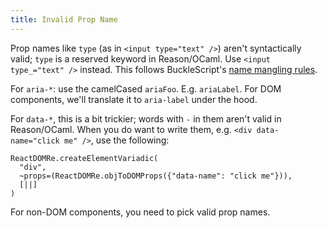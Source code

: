 ```yaml
---
title: Invalid Prop Name
---
```


Prop names like `type` (as in `<input type="text" />`) aren't syntactically valid; `type` is a reserved keyword in Reason/OCaml. Use `<input type_="text" />` instead. This follows BuckleScript's [name mangling rules](https://bucklescript.github.io/docs/en/object.html#invalid-field-names).

For `aria-*`: use the camelCased `ariaFoo`. E.g. `ariaLabel`. For DOM components, we'll translate it to `aria-label` under the hood.

For `data-*`, this is a bit trickier; words with `-` in them aren't valid in Reason/OCaml. When you do want to write them, e.g. `<div data-name="click me" />`, use the following:

```reason
ReactDOMRe.createElementVariadic(
  "div",
  ~props=(ReactDOMRe.objToDOMProps({"data-name": "click me"})),
  [||]
)
```

For non-DOM components, you need to pick valid prop names.
